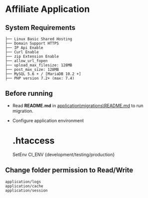 # Affiliate Application

## System Requirements
```
├── Linux Basic Shared Hosting
├── Domain Support HTTPS
├── IP Api Enable
├── Curl Enable
├── zip Extension Enable
├── allow_url_fopen
├── upload_max_filesize: 128MB
├── post_max_size: 128MB
├── MySQL 5.6 + / [MariaDB 10.2 +]
├── PHP version 7.2+ (max: 7.4)
```

## Before running
* Read **README.md** in [application\migrations\README.md](application\migrations\README.md) to run migration.
* Configure application environment

    # .htaccess
    SetEnv CI_ENV {development/testing/production}

## Change folder permission to Read/Write
    application/logs
    application/cache 
    application/session